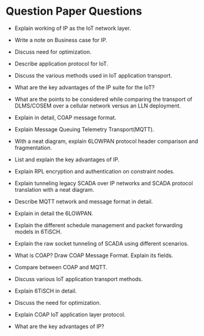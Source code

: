 # Question Paper Questions

- Explain working of IP as the IoT network layer.
- Write a note on Business case for IP.
- Discuss need for optimization.
- Describe application protocol for IoT.
- Discuss the various methods used in IoT application transport.

- What are the key advantages of the IP suite for the IoT?
- What are the points to be considered while comparing the transport of DLMS/COSEM over a cellular network versus an LLN deployment.
- Explain in detail, COAP message format.
- Explain Message Queuing Telemetry Transport(MQTT).

- With a neat diagram, explain 6LOWPAN protocol header comparison and fragmentation.
- List and explain the key advantages of IP.
- Explain RPL encryption and authentication on constraint nodes.
- Explain tunneling legacy SCADA over IP networks and SCADA protocol translation with a neat diagram.
- Describe MQTT network and message format in detail.

- Explain in detail the 6LOWPAN.
- Explain the different schedule management and packet forwarding models in 6TiSCH.
- Explain the raw socket tunneling of SCADA using different scenarios.
- What is COAP? Draw COAP Message Format. Explain its fields.
- Compare between COAP and MQTT.

- Discuss various IoT application transport methods.
- Explain 6TiSCH in detail.
- Discuss the need for optimization.
- Explain COAP IoT application layer protocol.
- What are the key advantages of IP?
